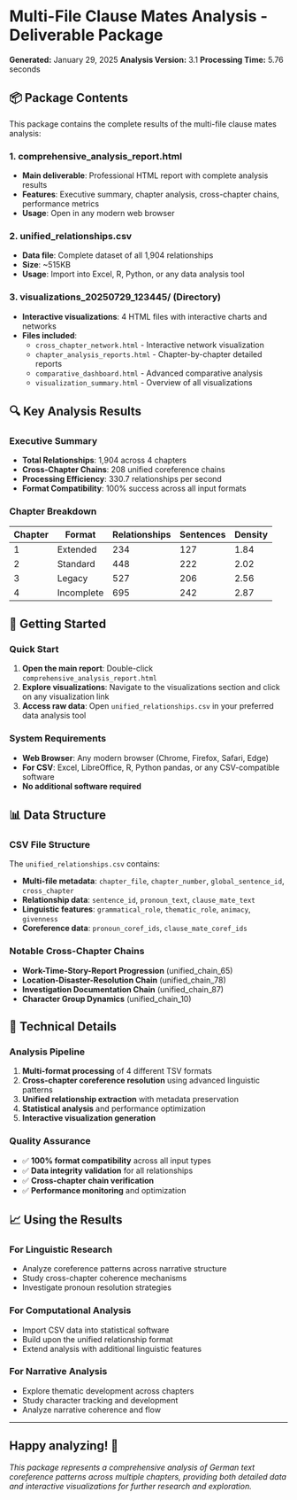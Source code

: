 # Multi-File Clause Mates Analysis - Deliverable Package

**Generated:** January 29, 2025
**Analysis Version:** 3.1
**Processing Time:** 5.76 seconds

## 📦 Package Contents

This package contains the complete results of the multi-file clause mates analysis:

### 1. **comprehensive_analysis_report.html**
- **Main deliverable**: Professional HTML report with complete analysis results
- **Features**: Executive summary, chapter analysis, cross-chapter chains, performance metrics
- **Usage**: Open in any modern web browser

### 2. **unified_relationships.csv**
- **Data file**: Complete dataset of all 1,904 relationships
- **Size**: ~515KB
- **Usage**: Import into Excel, R, Python, or any data analysis tool

### 3. **visualizations_20250729_123445/** (Directory)
- **Interactive visualizations**: 4 HTML files with interactive charts and networks
- **Files included**:
    - `cross_chapter_network.html` - Interactive network visualization
    - `chapter_analysis_reports.html` - Chapter-by-chapter detailed reports
    - `comparative_dashboard.html` - Advanced comparative analysis
    - `visualization_summary.html` - Overview of all visualizations

## 🔍 Key Analysis Results

### Executive Summary
- **Total Relationships**: 1,904 across 4 chapters
- **Cross-Chapter Chains**: 208 unified coreference chains
- **Processing Efficiency**: 330.7 relationships per second
- **Format Compatibility**: 100% success across all input formats

### Chapter Breakdown

| Chapter | Format | Relationships | Sentences | Density |
|---------|--------|---------------|-----------|---------|
| 1 | Extended | 234 | 127 | 1.84 |
| 2 | Standard | 448 | 222 | 2.02 |
| 3 | Legacy | 527 | 206 | 2.56 |
| 4 | Incomplete | 695 | 242 | 2.87 |

## 🚀 Getting Started

### Quick Start
1. **Open the main report**: Double-click `comprehensive_analysis_report.html`
2. **Explore visualizations**: Navigate to the visualizations section and click on any visualization link
3. **Access raw data**: Open `unified_relationships.csv` in your preferred data analysis tool

### System Requirements
- **Web Browser**: Any modern browser (Chrome, Firefox, Safari, Edge)
- **For CSV**: Excel, LibreOffice, R, Python pandas, or any CSV-compatible software
- **No additional software required**

## 📊 Data Structure

### CSV File Structure
The `unified_relationships.csv` contains:
- **Multi-file metadata**: `chapter_file`, `chapter_number`, `global_sentence_id`, `cross_chapter`
- **Relationship data**: `sentence_id`, `pronoun_text`, `clause_mate_text`
- **Linguistic features**: `grammatical_role`, `thematic_role`, `animacy`, `givenness`
- **Coreference data**: `pronoun_coref_ids`, `clause_mate_coref_ids`

### Notable Cross-Chapter Chains
- **Work-Time-Story-Report Progression** (unified_chain_65)
- **Location-Disaster-Resolution Chain** (unified_chain_78)
- **Investigation Documentation Chain** (unified_chain_87)
- **Character Group Dynamics** (unified_chain_10)

## 🔧 Technical Details

### Analysis Pipeline
1. **Multi-format processing** of 4 different TSV formats
2. **Cross-chapter coreference resolution** using advanced linguistic patterns
3. **Unified relationship extraction** with metadata preservation
4. **Statistical analysis** and performance optimization
5. **Interactive visualization generation**

### Quality Assurance
- ✅ **100% format compatibility** across all input types
- ✅ **Data integrity validation** for all relationships
- ✅ **Cross-chapter chain verification**
- ✅ **Performance monitoring** and optimization

## 📈 Using the Results

### For Linguistic Research
- Analyze coreference patterns across narrative structure
- Study cross-chapter coherence mechanisms
- Investigate pronoun resolution strategies

### For Computational Analysis
- Import CSV data into statistical software
- Build upon the unified relationship format
- Extend analysis with additional linguistic features

### For Narrative Analysis
- Explore thematic development across chapters
- Study character tracking and development
- Analyze narrative coherence and flow

---

## Happy analyzing! 🎉

*This package represents a comprehensive analysis of German text coreference patterns across multiple chapters, providing both detailed data and interactive visualizations for further research and exploration.*
